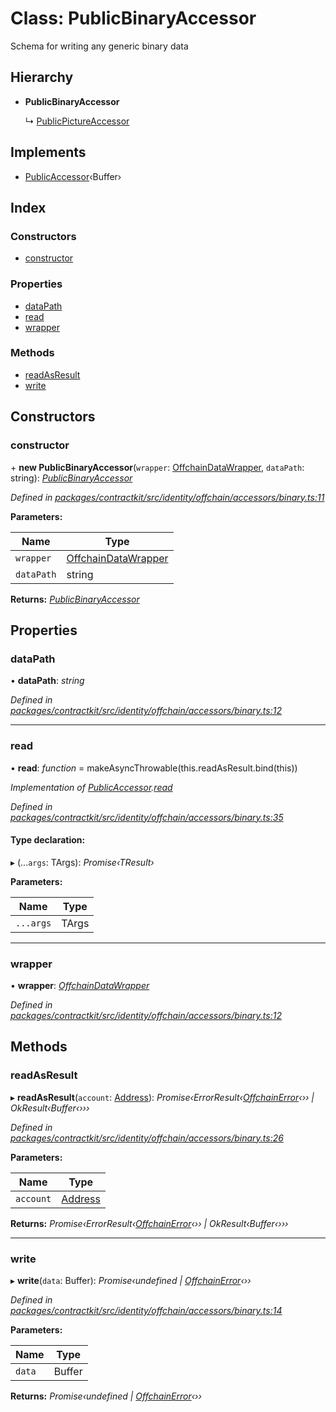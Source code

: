 # Class: PublicBinaryAccessor

Schema for writing any generic binary data

## Hierarchy

* **PublicBinaryAccessor**

  ↳ [PublicPictureAccessor](_contractkit_src_identity_offchain_accessors_pictures_.publicpictureaccessor.md)

## Implements

* [PublicAccessor](../interfaces/_contractkit_src_identity_offchain_accessors_interfaces_.publicaccessor.md)‹Buffer›

## Index

### Constructors

* [constructor](_contractkit_src_identity_offchain_accessors_binary_.publicbinaryaccessor.md#constructor)

### Properties

* [dataPath](_contractkit_src_identity_offchain_accessors_binary_.publicbinaryaccessor.md#datapath)
* [read](_contractkit_src_identity_offchain_accessors_binary_.publicbinaryaccessor.md#read)
* [wrapper](_contractkit_src_identity_offchain_accessors_binary_.publicbinaryaccessor.md#wrapper)

### Methods

* [readAsResult](_contractkit_src_identity_offchain_accessors_binary_.publicbinaryaccessor.md#readasresult)
* [write](_contractkit_src_identity_offchain_accessors_binary_.publicbinaryaccessor.md#write)

## Constructors

###  constructor

\+ **new PublicBinaryAccessor**(`wrapper`: [OffchainDataWrapper](_contractkit_src_identity_offchain_data_wrapper_.offchaindatawrapper.md), `dataPath`: string): *[PublicBinaryAccessor](_contractkit_src_identity_offchain_accessors_binary_.publicbinaryaccessor.md)*

*Defined in [packages/contractkit/src/identity/offchain/accessors/binary.ts:11](https://github.com/celo-org/celo-monorepo/blob/master/packages/contractkit/src/identity/offchain/accessors/binary.ts#L11)*

**Parameters:**

Name | Type |
------ | ------ |
`wrapper` | [OffchainDataWrapper](_contractkit_src_identity_offchain_data_wrapper_.offchaindatawrapper.md) |
`dataPath` | string |

**Returns:** *[PublicBinaryAccessor](_contractkit_src_identity_offchain_accessors_binary_.publicbinaryaccessor.md)*

## Properties

###  dataPath

• **dataPath**: *string*

*Defined in [packages/contractkit/src/identity/offchain/accessors/binary.ts:12](https://github.com/celo-org/celo-monorepo/blob/master/packages/contractkit/src/identity/offchain/accessors/binary.ts#L12)*

___

###  read

• **read**: *function* = makeAsyncThrowable(this.readAsResult.bind(this))

*Implementation of [PublicAccessor](../interfaces/_contractkit_src_identity_offchain_accessors_interfaces_.publicaccessor.md).[read](../interfaces/_contractkit_src_identity_offchain_accessors_interfaces_.publicaccessor.md#read)*

*Defined in [packages/contractkit/src/identity/offchain/accessors/binary.ts:35](https://github.com/celo-org/celo-monorepo/blob/master/packages/contractkit/src/identity/offchain/accessors/binary.ts#L35)*

#### Type declaration:

▸ (...`args`: TArgs): *Promise‹TResult›*

**Parameters:**

Name | Type |
------ | ------ |
`...args` | TArgs |

___

###  wrapper

• **wrapper**: *[OffchainDataWrapper](_contractkit_src_identity_offchain_data_wrapper_.offchaindatawrapper.md)*

*Defined in [packages/contractkit/src/identity/offchain/accessors/binary.ts:12](https://github.com/celo-org/celo-monorepo/blob/master/packages/contractkit/src/identity/offchain/accessors/binary.ts#L12)*

## Methods

###  readAsResult

▸ **readAsResult**(`account`: [Address](../modules/_contractkit_src_base_.md#address)): *Promise‹ErrorResult‹[OffchainError](_contractkit_src_identity_offchain_accessors_errors_.offchainerror.md)‹›› | OkResult‹Buffer‹›››*

*Defined in [packages/contractkit/src/identity/offchain/accessors/binary.ts:26](https://github.com/celo-org/celo-monorepo/blob/master/packages/contractkit/src/identity/offchain/accessors/binary.ts#L26)*

**Parameters:**

Name | Type |
------ | ------ |
`account` | [Address](../modules/_contractkit_src_base_.md#address) |

**Returns:** *Promise‹ErrorResult‹[OffchainError](_contractkit_src_identity_offchain_accessors_errors_.offchainerror.md)‹›› | OkResult‹Buffer‹›››*

___

###  write

▸ **write**(`data`: Buffer): *Promise‹undefined | [OffchainError](_contractkit_src_identity_offchain_accessors_errors_.offchainerror.md)‹››*

*Defined in [packages/contractkit/src/identity/offchain/accessors/binary.ts:14](https://github.com/celo-org/celo-monorepo/blob/master/packages/contractkit/src/identity/offchain/accessors/binary.ts#L14)*

**Parameters:**

Name | Type |
------ | ------ |
`data` | Buffer |

**Returns:** *Promise‹undefined | [OffchainError](_contractkit_src_identity_offchain_accessors_errors_.offchainerror.md)‹››*
